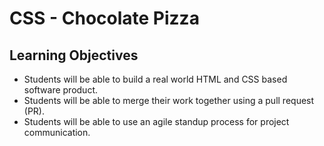 # CSS - Chocolate Pizza

## Learning Objectives
- Students will be able to build a real world HTML and CSS based software product.
- Students will be able to merge their work together using a pull request (PR).
- Students will be able to use an agile standup process for project communication.
